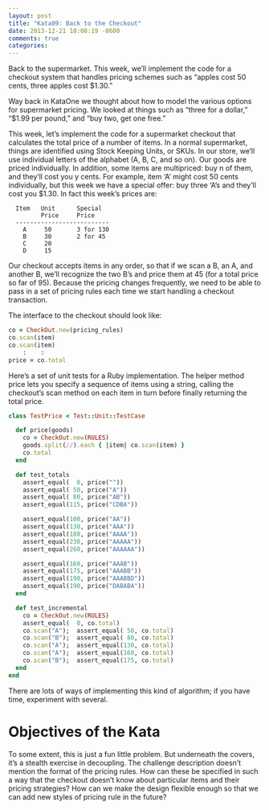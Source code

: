 ```yaml
---
layout: post
title: "Kata09: Back to the Checkout"
date: 2013-12-21 18:08:19 -0600
comments: true
categories: 
---
```


Back to the supermarket. This week, we’ll implement the code for a
checkout system that handles pricing schemes such as “apples cost 50
cents, three apples cost $1.30.”

<!-- more -->

Way back in KataOne we thought about how to model the various options
for supermarket pricing. We looked at things such as “three for a
dollar,” “$1.99 per pound,” and “buy two, get one free.”

This week, let’s implement the code for a supermarket checkout that
calculates the total price of a number of items. In a normal
supermarket, things are identified using Stock Keeping Units, or
SKUs. In our store, we’ll use individual letters of the alphabet (A,
B, C, and so on). Our goods are priced individually. In addition, some
items are multipriced: buy n of them, and they’ll cost you y
cents. For example, item ‘A’ might cost 50 cents individually, but
this week we have a special offer: buy three ‘A’s and they’ll cost you
$1.30. In fact this week’s prices are:

```
  Item   Unit      Special
         Price     Price
  --------------------------
    A     50       3 for 130
    B     30       2 for 45
    C     20
    D     15
```

Our checkout accepts items in any order, so that if we scan a B, an A,
and another B, we’ll recognize the two B’s and price them at 45 (for a
total price so far of 95). Because the pricing changes frequently, we
need to be able to pass in a set of pricing rules each time we start
handling a checkout transaction.

The interface to the checkout should look like:

``` ruby
co = CheckOut.new(pricing_rules)
co.scan(item)
co.scan(item)
    :    :
price = co.total
```

Here’s a set of unit tests for a Ruby implementation. The helper
method price lets you specify a sequence of items using a string,
calling the checkout’s scan method on each item in turn before finally
returning the total price.

``` ruby
class TestPrice < Test::Unit::TestCase

  def price(goods)
    co = CheckOut.new(RULES)
    goods.split(//).each { |item| co.scan(item) }
    co.total
  end

  def test_totals
    assert_equal(  0, price(""))
    assert_equal( 50, price("A"))
    assert_equal( 80, price("AB"))
    assert_equal(115, price("CDBA"))

    assert_equal(100, price("AA"))
    assert_equal(130, price("AAA"))
    assert_equal(180, price("AAAA"))
    assert_equal(230, price("AAAAA"))
    assert_equal(260, price("AAAAAA"))

    assert_equal(160, price("AAAB"))
    assert_equal(175, price("AAABB"))
    assert_equal(190, price("AAABBD"))
    assert_equal(190, price("DABABA"))
  end

  def test_incremental
    co = CheckOut.new(RULES)
    assert_equal(  0, co.total)
    co.scan("A");  assert_equal( 50, co.total)
    co.scan("B");  assert_equal( 80, co.total)
    co.scan("A");  assert_equal(130, co.total)
    co.scan("A");  assert_equal(160, co.total)
    co.scan("B");  assert_equal(175, co.total)
  end
end
```

There are lots of ways of implementing this kind of algorithm; if you
have time, experiment with several.

# Objectives of the Kata

To some extent, this is just a fun little problem. But underneath the
covers, it’s a stealth exercise in decoupling. The challenge
description doesn’t mention the format of the pricing rules. How can
these be specified in such a way that the checkout doesn’t know about
particular items and their pricing strategies? How can we make the
design flexible enough so that we can add new styles of pricing rule
in the future?
